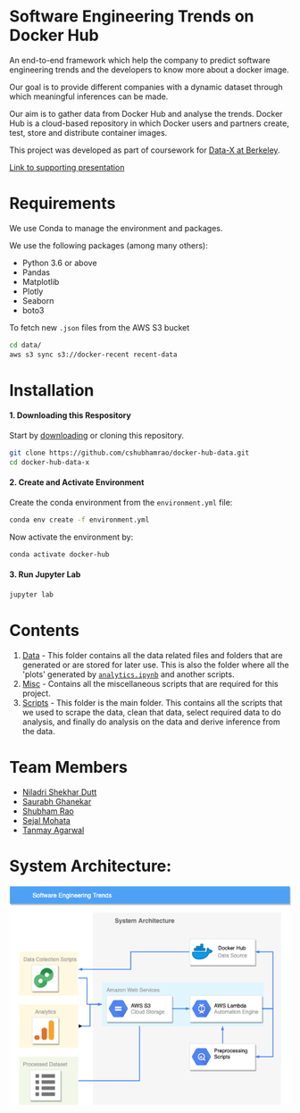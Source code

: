 Software Engineering Trends on Docker Hub
=========================================

An end-to-end framework which help the company to predict software engineering trends and the 
developers to know more about a docker image.

Our goal is to provide different companies with a dynamic dataset through which meaningful 
inferences can be made.

Our aim is to gather data from Docker Hub and analyse the trends. Docker Hub is a cloud-based 
repository in which Docker users and partners create, test, store and distribute container images.

This project was developed as part of coursework for [Data-X at Berkeley](https://data-x.blog).

[Link to supporting presentation](https://docs.google.com/presentation/d/e/2PACX-1vRYW2h1RpzSf2xW9IkXTWE1dO0OaSB1LDanfV2A3b3Xwh-b_ysXvjpMaLppG9HBf57lRPmBay9EY7ZJ/pub?start=false&loop=true&delayms=5000)
# Requirements
We use Conda to manage the environment and packages.

We use the following packages (among many others):
- Python 3.6 or above
- Pandas
- Matplotlib
- Plotly
- Seaborn
- boto3

To fetch new ```.json``` files from the AWS S3 bucket
```bash
cd data/
aws s3 sync s3://docker-recent recent-data
```

# Installation
#### 1. Downloading this Respository
Start by [downloading](https://github.com/cshubhamrao/docker-hub-data-x/archive/master.zip) or 
cloning this repository.
```bash
git clone https://github.com/cshubhamrao/docker-hub-data.git
cd docker-hub-data-x
```

#### 2. Create and Activate Environment
Create the conda environment from the `environment.yml` file:

```bash
conda env create -f environment.yml
```

Now activate the environment by:

```bash
conda activate docker-hub
```

#### 3. Run Jupyter Lab

```bash
jupyter lab
```

# Contents
1. [Data](data/) - This folder contains all the data related files and folders that are generated or
 are stored for later use. 
This is also the folder where all the 'plots' generated by 
[```analytics.ipynb```](scripts/analytics.ipynb) and another scripts.
2. [Misc](misc/) - Contains all the miscellaneous scripts that are required for this project.
3. [Scripts](scripts/) - This folder is the main folder. This contains all the scripts that we used 
to scrape the data, clean that data, 
select required data to do analysis, and finally do analysis on the data and derive inference from 
the data.

# Team Members
- [Niladri Shekhar Dutt](https://github.com/niladridutt)
- [Saurabh Ghanekar](https://github.com/Dexter2389)
- [Shubham Rao](https://github.com/cshubhamrao)
- [Sejal Mohata](https://github.com/SMohata)
- [Tanmay Agarwal](https://github.com/tanmay7270)

# System Architecture:
![Architecture](Datax_architecture.png)
